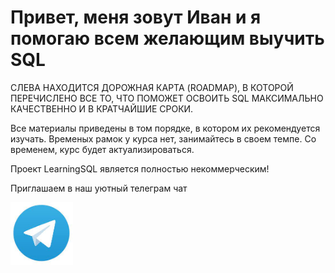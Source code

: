 

# Привет, меня зовут Иван и я помогаю всем желающим выучить SQL

СЛЕВА НАХОДИТСЯ ДОРОЖНАЯ КАРТА (ROADMAP), В КОТОРОЙ ПЕРЕЧИСЛЕНО ВСЕ ТО,
ЧТО ПОМОЖЕТ ОСВОИТЬ SQL 
МАКСИМАЛЬНО КАЧЕСТВЕННО И В КРАТЧАЙШИЕ СРОКИ.

Все материалы приведены в том порядке, в котором их рекомендуется изучать.
Временых рамок у курса нет, занимайтесь в своем темпе.
Со временем, курс будет актуализироваться.

Проект LearningSQL является полностью некоммерческим!

Приглашаем в наш уютный телеграм чат

<a href="https://t.me/+iFfY9wYU16QxMDc6">
<img width="100" height="100" src="/assets/telegram.jpeg">
<br />
